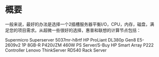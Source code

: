 # 概要

一般来说，最好的办法是选择一个2插槽服务器平衡I/O，CPU，内存，磁盘，满足您的项目需求。从超微一些很好的选择，惠普和联想的计算节点包括：

Supermicro Superserver 5037mr-h8rtf
HP ProLiant DL380p Gen8 E5-2609v2 1P 8GB-R P420i/ZM 460W PS Server/S-Buy
HP Smart Array P222 Controller
Lenovo ThinkServer RD540 Rack Server